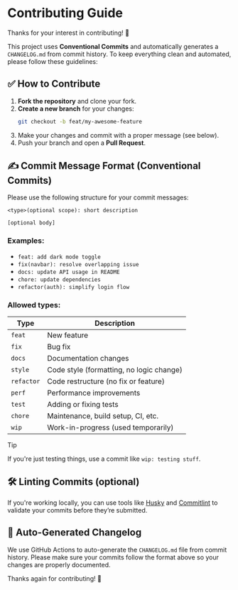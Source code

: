 # Contributing Guide

Thanks for your interest in contributing! 🎉

This project uses **Conventional Commits** and automatically generates a `CHANGELOG.md` from commit history. To keep everything clean and automated, please follow these guidelines:

## ✅ How to Contribute

1. **Fork the repository** and clone your fork.
2. **Create a new branch** for your changes:
   ```bash
   git checkout -b feat/my-awesome-feature
   ```
3. Make your changes and commit with a proper message (see below).
4. Push your branch and open a **Pull Request**.

## ✍️ Commit Message Format (Conventional Commits)

Please use the following structure for your commit messages:

```
<type>(optional scope): short description

[optional body]
```

### Examples:
- `feat: add dark mode toggle`
- `fix(navbar): resolve overlapping issue`
- `docs: update API usage in README`
- `chore: update dependencies`
- `refactor(auth): simplify login flow`

### Allowed types:
| Type       | Description                            |
|------------|----------------------------------------|
| `feat`     | New feature                            |
| `fix`      | Bug fix                                |
| `docs`     | Documentation changes                  |
| `style`    | Code style (formatting, no logic change) |
| `refactor` | Code restructure (no fix or feature)   |
| `perf`     | Performance improvements               |
| `test`     | Adding or fixing tests                 |
| `chore`    | Maintenance, build setup, CI, etc.     |
| `wip`      | Work-in-progress (used temporarily)    |

> [!TIP]
> If you're just testing things, use a commit like `wip: testing stuff`.

## 🛠️ Linting Commits (optional)

If you're working locally, you can use tools like [Husky](https://typicode.github.io/husky/) and [Commitlint](https://commitlint.js.org/#/) to validate your commits before they’re submitted.

## 🤖 Auto-Generated Changelog

We use GitHub Actions to auto-generate the `CHANGELOG.md` file from commit history. Please make sure your commits follow the format above so your changes are properly documented.

Thanks again for contributing! 💚